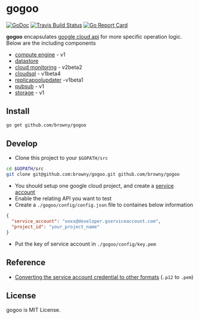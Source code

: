 # gogoo 

[![GoDoc](https://godoc.org/github.com/browny/gogoo?status.svg)](http://godoc.org/github.com/browny/gogoo)
[![Travis Build Status](https://travis-ci.org/browny/gogoo.svg?branch=master)](https://travis-ci.org/browny/gogoo)
[![Go Report Card](https://goreportcard.com/badge/github.com/browny/gogoo)](https://goreportcard.com/report/github.com/browny/gogoo)

**gogoo** encapsulates [google cloud api](https://godoc.org/google.golang.org/api) for more specific operation logic. Below are
the including components

- [compute engine](https://godoc.org/google.golang.org/api/compute/v1) - v1
- [datastore](https://godoc.org/google.golang.org/cloud/datastore)
- [cloud monitoring](https://godoc.org/google.golang.org/api/cloudmonitoring/v2beta2) - v2beta2
- [cloudsql](https://godoc.org/google.golang.org/api/sqladmin/v1beta4) - v1beta4
- [replicapoolupdater](https://godoc.org/google.golang.org/api/replicapoolupdater/v1beta1) -v1beta1
- [pubsub](https://godoc.org/google.golang.org/api/pubsub/v1) - v1
- [storage](https://godoc.org/google.golang.org/api/storage/v1) - v1


## Install

```bash
go get github.com/browny/gogoo
```

## Develop

- Clone this project to your `$GOPATH/src`

```sh
cd $GOPATH/src
git clone git@github.com:browny/gogoo.git github.com/browny/gogoo
```

- You should setup one google cloud project, and create a [service account](https://developers.google.com/identity/protocols/OAuth2ServiceAccount)
- Enable the relating API you want to test
- Create a `./gogoo/config/config.json` file to containes below information

```json
{                                                                                                                         
  "service_account": "ooxx@developer.gserviceaccount.com",
  "project_id": "your_project_name"
}
```
- Put the key of service account in `./gogoo/config/key.pem` 

## Reference
- [Converting the service account credential to other formats](https://cloud.google.com/storage/docs/authentication#converting-the-private-key) (`.p12` to `.pem`)


## License

gogoo is MIT License.
